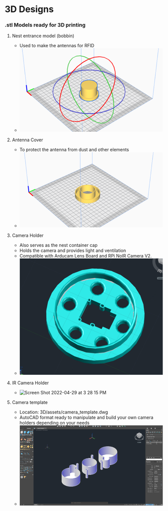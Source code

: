 # 3D Designs

### .stl Models ready for 3D printing

1. Nest entrance model (bobbin)
   * Used to make the antennas for RFID
   * ![ScreenShot20220213at21219PM.png](./assets/Screen%20Shot%202022-02-13%20at%202.12.19%20PM.png)
2. Antenna Cover
   * To protect the antenna from dust and other elements
   * ![ScreenShot20220213at21147PM.png](./assets/1644779607403-Screen%20Shot%202022-02-13%20at%202.11.47%20PM.png)
3. Camera Holder
   * Also serves as the nest container cap
   * Holds the camera and provides light and ventilation
   * Compatible with Arducam Lens Board and RPi NoIR Camera V2.
   * ![ScreenShot20220216at55246PM.png](./assets/Screen%20Shot%202022-02-16%20at%205.52.46%20PM.png)

4. IR Camera Holder
   * <img alt="Screen Shot 2022-04-29 at 3 28 15 PM" src="https://user-images.githubusercontent.com/22894897/166057998-3aedb9f1-c979-45f8-99fa-16c62fa10818.png">

5. Camera template
   * Location: 3D/assets/camera_template.dwg
   * AutoCAD format ready to manipulate and build your own camera holders depending on your needs
   * ![Screen Shot 2023-09-27 at 12.37.19 PM.png](assets%2FScreen%20Shot%202023-09-27%20at%2012.37.19%20PM.png)